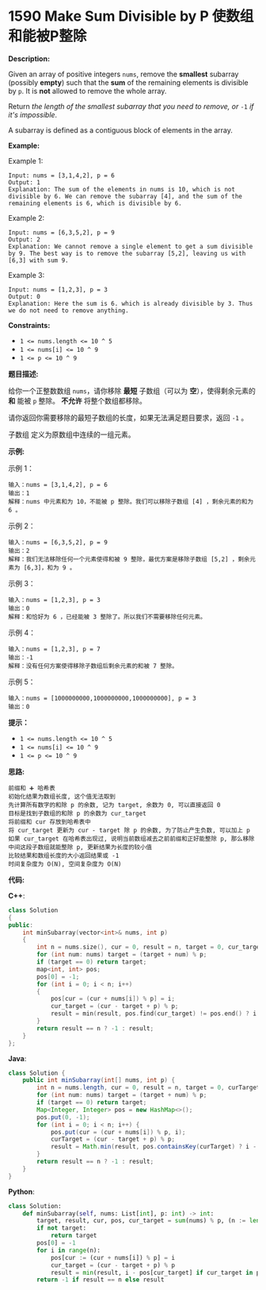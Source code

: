 # 1590 Make Sum Divisible by P 使数组和能被P整除

__Description:__

Given an array of positive integers `nums`, remove the __smallest__ subarray (possibly __empty__) such that the __sum__ of the remaining elements is divisible by `p`. It is __not__ allowed to remove the whole array.

Return _the length of the smallest subarray that you need to remove, or_ `-1` _if it's impossible_.

A subarray is defined as a contiguous block of elements in the array.

__Example:__

Example 1:

```text
Input: nums = [3,1,4,2], p = 6
Output: 1
Explanation: The sum of the elements in nums is 10, which is not divisible by 6. We can remove the subarray [4], and the sum of the remaining elements is 6, which is divisible by 6.
```

Example 2:

```text
Input: nums = [6,3,5,2], p = 9
Output: 2
Explanation: We cannot remove a single element to get a sum divisible by 9. The best way is to remove the subarray [5,2], leaving us with [6,3] with sum 9.
```

Example 3:

```text
Input: nums = [1,2,3], p = 3
Output: 0
Explanation: Here the sum is 6. which is already divisible by 3. Thus we do not need to remove anything.
```

__Constraints:__

- `1 <= nums.length <= 10 ^ 5`
- `1 <= nums[i] <= 10 ^ 9`
- `1 <= p <= 10 ^ 9`

__题目描述:__

给你一个正整数数组 `nums`，请你移除 __最短__ 子数组（可以为 __空__），使得剩余元素的 __和__ 能被 `p` 整除。 __不允许__ 将整个数组都移除。

请你返回你需要移除的最短子数组的长度，如果无法满足题目要求，返回 `-1` 。

子数组 定义为原数组中连续的一组元素。

__示例:__

示例 1：

```text
输入：nums = [3,1,4,2], p = 6
输出：1
解释：nums 中元素和为 10，不能被 p 整除。我们可以移除子数组 [4] ，剩余元素的和为 6 。
```

示例 2：

```text
输入：nums = [6,3,5,2], p = 9
输出：2
解释：我们无法移除任何一个元素使得和被 9 整除，最优方案是移除子数组 [5,2] ，剩余元素为 [6,3]，和为 9 。
```

示例 3：

```text
输入：nums = [1,2,3], p = 3
输出：0
解释：和恰好为 6 ，已经能被 3 整除了。所以我们不需要移除任何元素。
```

示例  4：

```text
输入：nums = [1,2,3], p = 7
输出：-1
解释：没有任何方案使得移除子数组后剩余元素的和被 7 整除。
```

示例 5：

```text
输入：nums = [1000000000,1000000000,1000000000], p = 3
输出：0
```

__提示：__

- `1 <= nums.length <= 10 ^ 5`
- `1 <= nums[i] <= 10 ^ 9`
- `1 <= p <= 10 ^ 9`

__思路:__

```text
前缀和 ➕ 哈希表
初始化结果为数组长度, 这个值无法取到
先计算所有数字的和除 p 的余数, 记为 target, 余数为 0, 可以直接返回 0
目标是找到子数组的和除 p 的余数为 cur_target
将前缀和 cur 存放到哈希表中
将 cur_target 更新为 cur - target 除 p 的余数, 为了防止产生负数, 可以加上 p
如果 cur_target 在哈希表出现过, 说明当前数组减去之前前缀和正好能整除 p, 那么移除中间这段子数组就能整除 p, 更新结果为长度的较小值
比较结果和数组长度的大小返回结果或 -1
时间复杂度为 O(N), 空间复杂度为 O(N)
```

__代码:__

__C++__:

```C++
class Solution 
{
public:
    int minSubarray(vector<int>& nums, int p) 
    {
        int n = nums.size(), cur = 0, result = n, target = 0, cur_target = 0;
        for (int num: nums) target = (target + num) % p;
        if (target == 0) return target;
        map<int, int> pos;
        pos[0] = -1;
        for (int i = 0; i < n; i++) 
        {
            pos[cur = (cur + nums[i]) % p] = i;
            cur_target = (cur - target + p) % p;
            result = min(result, pos.find(cur_target) != pos.end() ? i - pos[cur_target] : INT_MAX);
        }
        return result == n ? -1 : result;
    }
};
```

__Java__:

```Java
class Solution {
    public int minSubarray(int[] nums, int p) {
        int n = nums.length, cur = 0, result = n, target = 0, curTarget = 0;
        for (int num: nums) target = (target + num) % p;
        if (target == 0) return target;
        Map<Integer, Integer> pos = new HashMap<>();
        pos.put(0, -1);
        for (int i = 0; i < n; i++) {
            pos.put(cur = (cur + nums[i]) % p, i);
            curTarget = (cur - target + p) % p;
            result = Math.min(result, pos.containsKey(curTarget) ? i - pos.get(curTarget) : Integer.MAX_VALUE);
        }
        return result == n ? -1 : result;
    }
}
```

__Python__:

```Python
class Solution:
    def minSubarray(self, nums: List[int], p: int) -> int:
        target, result, cur, pos, cur_target = sum(nums) % p, (n := len(nums)), 0, defaultdict(int), 0
        if not target:
            return target
        pos[0] = -1
        for i in range(n):
            pos[cur := (cur + nums[i]) % p] = i
            cur_target = (cur - target + p) % p
            result = min(result, i - pos[cur_target] if cur_target in pos else float('inf'))
        return -1 if result == n else result
```
